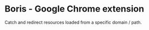 Boris - Google Chrome extension
===============================

Catch and redirect resources loaded from a specific domain / path.
